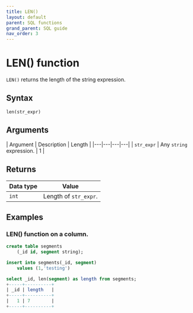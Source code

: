 ```yaml
---
title: LEN()
layout: default
parent: SQL functions
grand_parent: SQL guide
nav_order: 3
---
```


# LEN() function

`LEN()` returns the length of the string expression.

## Syntax

```
len(str_expr)
```

## Arguments

| Argument | Description | Length |
|---|---|---|---|
| `str_expr` | Any `string` expression. | 1 |

## Returns

| Data type | Value |
|---|---|
| `int` | Length of `str_expr`. |

## Examples

### LEN() function on a column.

```sql
create table segments
    (_id id, segment string);

insert into segments(_id, segment)
    values (1,'testing')

select _id, len(segment) as length from segments;
+-----+----------+
| _id | length   |
+-----+----------+
|   1 | 7        |
+-----+----------+
```
